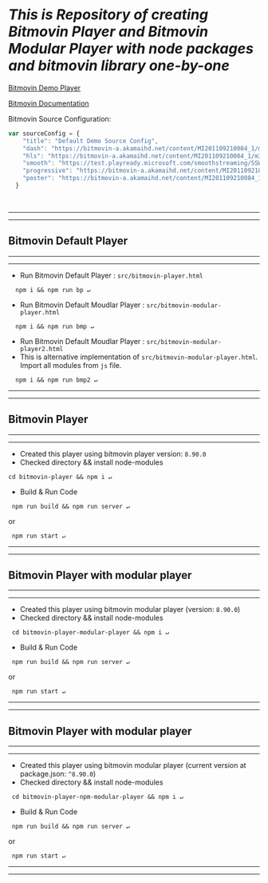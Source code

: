 # <i><b>This is Repository of creating Bitmovin Player and Bitmovin Modular Player with node packages and bitmovin library one-by-one</b></i>


[Bitmovin Demo Player](https://bitmovin.com/demos/stream-test?format=dash&manifest=https%3A%2F%2Fbitmovin-a.akamaihd.net%2Fcontent%2FMI201109210084_1%2Fmpds%2Ff08e80da-bf1d-4e3d-8899-f0f6155f6efa.mpd)

[Bitmovin Documentation](https://bitmovin.com/docs)

Bitmovin Source Configuration: 
```javascript
var sourceConfig = {
    "title": "Default Demo Source Config",
    "dash": "https://bitmovin-a.akamaihd.net/content/MI201109210084_1/mpds/f08e80da-bf1d-4e3d-8899-f0f6155f6efa.mpd",
    "hls": "https://bitmovin-a.akamaihd.net/content/MI201109210084_1/m3u8s/f08e80da-bf1d-4e3d-8899-f0f6155f6efa.m3u8",
    "smooth": "https://test.playready.microsoft.com/smoothstreaming/SSWSS720H264/SuperSpeedway_720.ism/manifest",
    "progressive": "https://bitmovin-a.akamaihd.net/content/MI201109210084_1/MI201109210084_mpeg-4_hd_high_1080p25_10mbits.mp4",
    "poster": "https://bitmovin-a.akamaihd.net/content/MI201109210084_1/poster.jpg"
  }
```

</br>
<hr><hr>

## <b>Bitmovin Default Player</b>

<hr><hr>

- Run Bitmovin Default Player : `src/bitmovin-player.html`
```
  npm i && npm run bp ↵
```
- Run Bitmovin Default Moudlar Player : `src/bitmovin-modular-player.html`
```
  npm i && npm run bmp ↵
```
- Run Bitmovin Default Moudlar Player : `src/bitmovin-modular-player2.html`
- This is alternative implementation of `src/bitmovin-modular-player.html`. Import all modules from `js` file.
```
  npm i && npm run bmp2 ↵
```
<hr><hr>

## <b>Bitmovin Player</b>

<hr><hr>

- Created this player using bitmovin player version: `8.90.0`
- Checked directory && install node-modules
```
cd bitmovin-player && npm i ↵
```
- Build & Run Code
```
 npm run build && npm run server ↵
```
or
```
 npm run start ↵
```
<hr><hr>

## <b>Bitmovin Player with modular player</b>

<hr><hr>

- Created this player using bitmovin modular player (version: `8.90.0`)
- Checked directory && install node-modules
```
 cd bitmovin-player-modular-player && npm i ↵
```
- Build & Run Code
```
 npm run build && npm run server ↵
```
or
```
 npm run start ↵
```
<hr><hr>

## <b>Bitmovin Player with modular player</b>

<hr><hr>

- Created this player using bitmovin modular player (current version at package.json: `^8.90.0`)
- Checked directory && install node-modules
```
 cd bitmovin-player-npm-modular-player && npm i ↵
```
- Build & Run Code
```
 npm run build && npm run server ↵
```
or
```
 npm run start ↵
```
<hr><hr>
